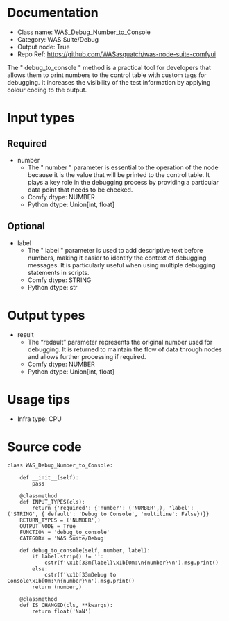 # Documentation
- Class name: WAS_Debug_Number_to_Console
- Category: WAS Suite/Debug
- Output node: True
- Repo Ref: https://github.com/WASasquatch/was-node-suite-comfyui

The " debug_to_console " method is a practical tool for developers that allows them to print numbers to the control table with custom tags for debugging. It increases the visibility of the test information by applying colour coding to the output.

# Input types
## Required
- number
    - The " number " parameter is essential to the operation of the node because it is the value that will be printed to the control table. It plays a key role in the debugging process by providing a particular data point that needs to be checked.
    - Comfy dtype: NUMBER
    - Python dtype: Union[int, float]
## Optional
- label
    - The " label " parameter is used to add descriptive text before numbers, making it easier to identify the context of debugging messages. It is particularly useful when using multiple debugging statements in scripts.
    - Comfy dtype: STRING
    - Python dtype: str

# Output types
- result
    - The “redault” parameter represents the original number used for debugging. It is returned to maintain the flow of data through nodes and allows further processing if required.
    - Comfy dtype: NUMBER
    - Python dtype: Union[int, float]

# Usage tips
- Infra type: CPU

# Source code
```
class WAS_Debug_Number_to_Console:

    def __init__(self):
        pass

    @classmethod
    def INPUT_TYPES(cls):
        return {'required': {'number': ('NUMBER',), 'label': ('STRING', {'default': 'Debug to Console', 'multiline': False})}}
    RETURN_TYPES = ('NUMBER',)
    OUTPUT_NODE = True
    FUNCTION = 'debug_to_console'
    CATEGORY = 'WAS Suite/Debug'

    def debug_to_console(self, number, label):
        if label.strip() != '':
            cstr(f'\x1b[33m{label}\x1b[0m:\n{number}\n').msg.print()
        else:
            cstr(f'\x1b[33mDebug to Console\x1b[0m:\n{number}\n').msg.print()
        return (number,)

    @classmethod
    def IS_CHANGED(cls, **kwargs):
        return float('NaN')
```
